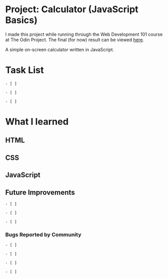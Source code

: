 # Project: Calculator (JavaScript Basics)

I made this project while running through the Web Development 101 course at The Odin Project. The final (for now) result can be viewed [here](). 

A simple on-screen calculator written in JavaScript.

# Task List

    - [ ] 

    - [ ] 

    - [ ] 

# What I learned

## HTML

## CSS

## JavaScript

## Future Improvements

    - [ ] 

    - [ ] 

    - [ ] 

### Bugs Reported by Community

    - [ ] 

    - [ ] 

    - [ ] 

    - [ ] 
